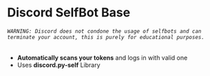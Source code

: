 # Discord SelfBot Base
###### ``WARNING: Discord does not condone the usage of selfbots and can terminate your account, this is purely for educational purposes.``
- **Automatically scans your tokens** and logs in with valid one
- Uses **discord.py-self** Library
